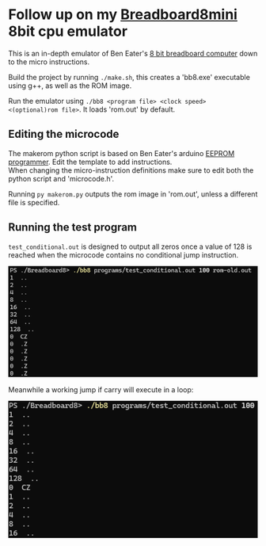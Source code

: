 # Follow up on my [Breadboard8mini](https://github.com/minMelody/Breadboard8mini) 8bit cpu emulator

This is an in-depth emulator of Ben Eater's [8 bit breadboard computer](https://youtube.com/playlist?list=PLowKtXNTBypGqImE405J2565dvjafglHU) down to the micro instructions.

Build the project by running `./make.sh`, this creates a 'bb8.exe' executable using g++, as well as the ROM image.

Run the emulator using `./bb8 <program file> <clock speed> <(optional)rom file>`. It loads 'rom.out' by default.

## Editing the microcode

The makerom python script is based on Ben Eater's arduino [EEPROM programmer](https://github.com/beneater/eeprom-programmer).
Edit the template to add instructions.<br>
When changing the micro-instruction definitions make sure to edit both the python script and 'microcode.h'.

Running `py makerom.py` outputs the rom image in 'rom.out', unless a different file is specified.

## Running the test program
`test_conditional.out` is designed to output all zeros once a value of 128 is reached when the microcode contains no conditional jump instruction.

![example of conditional jump not implemented](screenshot-no-jc.png)

Meanwhile a working jump if carry will execute in a loop:

![example of working jump carry](screenshot-working-jc.png)
